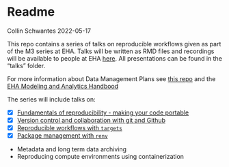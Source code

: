 Readme
================
Collin Schwantes
2022-05-17

This repo contains a series of talks on reproducible workflows given as
part of the M3 series at EHA. Talks will be written as RMD files and
recordings will be available to people at EHA
[here](https://airtable.com/appwlxIzmQx5njRtQ/tbledVCO9MRKkK9MW/viwd5Kt2QVw7lyAKb?blocks=hide).
All presentations can be found in the “talks” folder.

For more information about Data Management Plans see [this
repo](https://github.com/ecohealthalliance/data-mgmt-plan) and the [EHA
Modeling and Analytics
Handbood](https://ecohealthalliance.github.io/eha-ma-handbook/index.html)

The series will include talks on:

- [x] [Fundamentals of reproducibility - making your code
  portable](https://airtable.com/appwlxIzmQx5njRtQ/tbledVCO9MRKkK9MW/viwFlSmwQVLydq9Ri/recZnmKU3g9AQXik9?blocks=hide)
- [x] [Version control and collaboration with git and
  Github](https://airtable.com/appwlxIzmQx5njRtQ/tbledVCO9MRKkK9MW/viwFlSmwQVLydq9Ri/recRN0yUR4Tagp2nf?blocks=hide)
- [x] [Reproducible workflows with
  `targets`](https://airtable.com/appwlxIzmQx5njRtQ/tbledVCO9MRKkK9MW/viwFlSmwQVLydq9Ri/recLn3sCLesOsopqS?blocks=hide)
- [x] [Package management with
  `renv`](https://airtable.com/appwlxIzmQx5njRtQ/tbledVCO9MRKkK9MW/viwFlSmwQVLydq9Ri/receDurRk5Rg1jWBt?blocks=hide)
- Metadata and long term data archiving
- Reproducing compute environments using containerization
